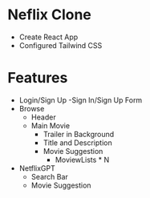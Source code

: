 # Neflix Clone

- Create React App
- Configured Tailwind CSS

# Features

- Login/Sign Up
  -Sign In/Sign Up Form
- Browse
  - Header
  - Main Movie
    - Trailer in Background
    - Title and Description
    - Movie Suggestion
      - MoviewLists \* N
- NetflixGPT
  - Search Bar
  - Movie Suggestion
